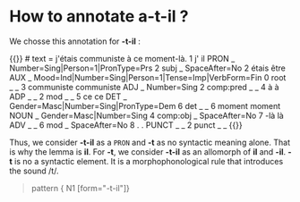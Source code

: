 # How to annotate a-**t-il** ? 

We chosse this annotation for **-t-il** : 

{{<conll>}}
\# text = j'étais communiste à ce moment-là.
1	j'	il	PRON	_	Number=Sing|Person=1|PronType=Prs	2	subj	_	SpaceAfter=No
2	étais	être	AUX	_	Mood=Ind|Number=Sing|Person=1|Tense=Imp|VerbForm=Fin	0	root	_	_
3	communiste	communiste	ADJ	_	Number=Sing	2	comp:pred	_	_
4	à	à	ADP	_	_	2	mod	_	_
5	ce	ce	DET	_	Gender=Masc|Number=Sing|PronType=Dem	6	det	_	_
6	moment	moment	NOUN	_	Gender=Masc|Number=Sing	4	comp:obj	_	SpaceAfter=No
7	-là	là	ADV	_	_	6	mod	_	SpaceAfter=No
8	.	.	PUNCT	_	_	2	punct	_	_
{{</conll>}}

Thus, we consider **-t-il** as a `PRON` and **-t** as no syntactic meaning alone. That is why the lemma is **il**. For **-t**, we consider **-t-il** as an allomorph of **il** and **-il**. **-t** is no a syntactic element. It is a morphophonological rule that introduces the sound /t/.


> pattern { N1 [form="-t-il"]}